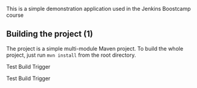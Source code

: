 This is a simple demonstration application used in the Jenkins Boostcamp course

## Building the project (1)

The project is a simple multi-module Maven project. To build the whole project, just run `mvn install` from the root directory.

Test Build Trigger

Test Build Trigger
